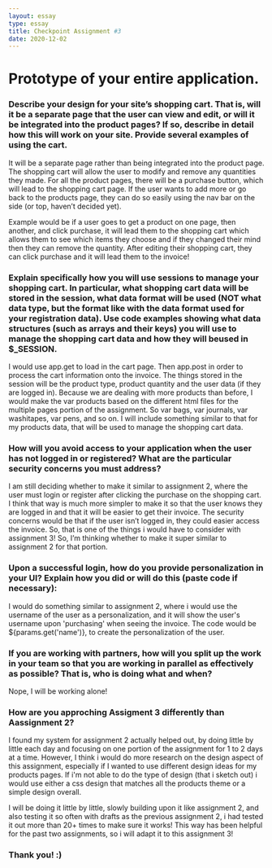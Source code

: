 ```yaml
---
layout: essay
type: essay
title: Checkpoint Assignment #3
date: 2020-12-02
---
```

<h1>Prototype of your entire application.</h1>
<h3>Describe your design for your site’s shopping cart. That is, will it be a separate page that the user can view and edit, or will it be integrated into the product pages? If so, describe in detail how this will work on your site. Provide several examples of using the cart.</h3>
<p>It will be a separate page rather than being integrated into the product page. The shopping cart will allow the user to modify and remove any quantities they made. For all the product pages, there will be a purchase button, which will lead to the shopping cart page. If the user wants to add more or go back to the products page, they can do so easily using the nav bar on the side (or top, haven’t decided yet).</p>
<p>Example would be if a user goes to get a product on one page, then another, and click purchase, it will lead them to the shopping cart which allows them to see which items they choose and if they changed their mind then they can remove the quantity. After editing their shopping cart, they can click purchase and it will lead them to the invoice!<p>

<h3>Explain specifically how you will use sessions to manage your shopping cart. In particular, what shopping cart data will be stored in the session, what data format will be used (NOT what data type, but the format like with the data format used for your registration data). Use code examples showing what data structures (such as arrays and their keys) you will use to manage the shopping cart data and how they will beused in $_SESSION.</h3>
<p>I would use app.get to load in the cart page. Then app.post in order to process the cart information onto the invoice.
The things stored in the session will be the product type, product quantity and the user data (if they are logged in).
Because we are dealing with more products than before, I would make the var products based on the different html files for the multiple pages portion of the assignment. So var bags, var journals, var washitapes, var pens, and so on. I will include something similar to that for my products data, that will be used to manage the shopping cart data.</p>

<h3>How will you avoid access to your application when the user has not logged in or registered? What are the particular security concerns you must address?</h3>
<p>I am still deciding whether to make it similar to assignment 2, where the user must login or register after clicking the purchase on the shopping cart. I think that way is much more simpler to make it so that the user knows they are logged in and that it will be easier to get their invoice. The security concerns would be that if the user isn’t logged in, they could easier access the invoice. So, that is one of the things i would have to consider with assignment 3! So, I’m thinking whether to make it super similar to assignment 2 for that portion. </p>

<h3>Upon a successful login, how do you provide personalization in your UI? Explain how you did or will do this (paste code if necessary):</h3>
<p>I would do something similar to assignment 2, where i would use the username of the user as a personalization, and it will show the user's username upon 'purchasing' when seeing the invoice. The code would be ${params.get('name')}, to create the personalization of the user.</p>

<h3>If you are working with partners, how will you split up the work in your team so that you are working in parallel as effectively as possible? That is, who is doing what and when?</h3>
<p>Nope, I will be working alone!<p>

<h3>How are you approching Assigment 3 differently than Aassignment 2?</h3>
<p>I found my system for assignment 2 actually helped out, by doing little by little each day and focusing on one portion of the assignment for 1 to 2 days at a time. However, I think i would do more research on the design aspect of this assignment, especially if I wanted to use different design ideas for my products pages. If i'm not able to do the type of design (that i sketch out) i would use either a css design that matches all the products theme or a simple design overall.</p>
<p>I will be doing it little by little, slowly building upon it like assignment 2, and also testing it so often with drafts as the previous assignment 2, i had tested it out more than 20+ times to make sure it works! This way has been helpful for the past two assignments, so i will adapt it to this assignment 3!<p>

<h3>Thank you! :) </h3>
